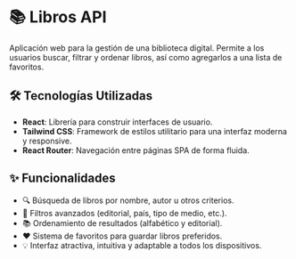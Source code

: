 # 📚 Libros API

Aplicación web para la gestión de una biblioteca digital. Permite a los usuarios buscar, filtrar y ordenar libros, así como agregarlos a una lista de favoritos.

## 🛠️ Tecnologías Utilizadas

- **React**: Librería para construir interfaces de usuario.
- **Tailwind CSS**: Framework de estilos utilitario para una interfaz moderna y responsive.
- **React Router**: Navegación entre páginas SPA de forma fluida.

## ✨ Funcionalidades

- 🔍 Búsqueda de libros por nombre, autor u otros criterios.
- 🎯 Filtros avanzados (editorial, país, tipo de medio, etc.).
- 📚 Ordenamiento de resultados (alfabético y editorial).
- ❤️ Sistema de favoritos para guardar libros preferidos.
- 💡 Interfaz atractiva, intuitiva y adaptable a todos los dispositivos.
